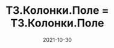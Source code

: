 ---
date: 2021-10-30
guid: ff527da4-bb8f-4b21-a63e-996c5405b3ec
title: ТЗ.Колонки.Поле = ТЗ.Колонки.Поле
question: |
    ```bsl
    Запрос = Новый Запрос("ВЫБРАТЬ 1 КАК Поле");
    Выгрузка = Запрос.Выполнить().Выгрузить();
    Сообщить(Выгрузка.Колонки.Поле = Выгрузка.Колонки.Поле);
    ```
options:
    - Сообщит "Да"
    - Сообщит "Нет"
    - Вызовет исключение
correct: 0
explanation: |
    Колонка одна и таже. Это один объект в памяти
tags:
    - wtf
source: https://t.me/JuniorOneS/206
---